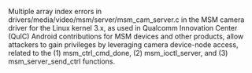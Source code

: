 Multiple array index errors in drivers/media/video/msm/server/msm_cam_server.c in the MSM camera driver for the Linux kernel 3.x, as used in Qualcomm Innovation Center (QuIC) Android contributions for MSM devices and other products, allow attackers to gain privileges by leveraging camera device-node access, related to the (1) msm_ctrl_cmd_done, (2) msm_ioctl_server, and (3) msm_server_send_ctrl functions.